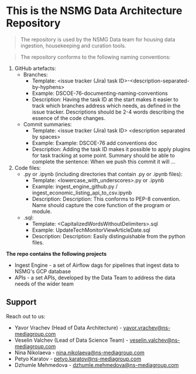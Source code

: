 # This is the NSMG Data Architecture Repository

> The repository is used by the NSMG Data team for housing data ingestion, housekeeping and curation tools.

> The repository conforms to the following naming conventions:

1. GitHub artefacts:
   - Branches:
     - Template: \<issue tracker (Jira) task ID\>-\<description-separated-by-hyphens\>
     - Example: DSCOE-76-documenting-naming-conventions
     - Description: Having the task ID at the start makes it easier to track which branches address which needs, as defined in the issue tracker. Descriptions should be 2-4 words describing the essence of the code changes.
   - Commit summaries:
     - Template: \<issue tracker (Jira) task ID\> \<description separated by spaces\>
     - Example: Example: DSCOE-76 add conventions doc
     - Description: Adding the task ID makes it possible to apply plugins for task tracking at some point. Summary should be able to complete the sentence: When we push this commit it will ...
2. Code files:
   - .py or .ipynb (including directories that contain .py or .ipynb files):
     - Template: \<lowercase_with_underscores\>.py or .ipynb
     - Example: ingest_engine_github.py / ingest_economic_listing_api_to_csv.ipynb
     - Description: Description: This conforms to PEP-8 convention. Name should capture the core function of the program or module.
   - .sql:
     - Template: \<CapitalizedWordsWithoutDelimiters\>.sql
     - Example: UpdateTechMonitorViewArticleDate.sql
     - Description: Description: Easily distinguishable from the python files.

**The repo contains the following projects**

- Ingest Engine - a set of Airflow dags for pipelines that ingest data to NSMG's GCP database
- APIs - a set APIs, developed by the Data Team to address the data needs of the wider team


## Support

Reach out to us:

- Yavor Vrachev (Head of Data Architecture) - yavor.vrachev@ns-mediagroup.com
- Veselin Valchev (Lead of Data Science Team) - veselin.valchev@ns-mediagroup.com
- Nina Nikolaeva - nina.nikolaeva@ns-mediagroup.com
- Petyo Karatov - petyo.karatov@ns-mediagroup.com
- Dzhumle Mehmedova - dzhumle.mehmedova@ns-mediagroup.com
